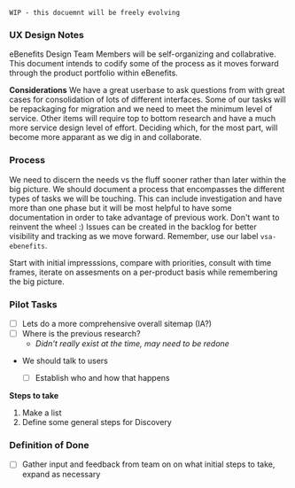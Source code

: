 `WIP - this docuemnt will be freely evolving`
### UX Design Notes
eBenefits Design Team Members will be self-organizing and collabrative. This document intends to codify some of the process as it moves forward through the product portfolio within eBenefits.

**Considerations**
We have a great userbase to ask questions from with great cases for consolidation of lots of different interfaces.  Some of our tasks will be repackaging for migration and we need to meet the minimum level of service.  Other items will require top to bottom research and have a much more service design level of effort.  Deciding which, for the most part, will become more apparant as we dig in and collaborate.

### Process
We need to discern the needs vs the fluff sooner rather than later within the big picture.  We should document a process that encompasses the different types of tasks we will be touching.  This can include investigation and have more than one phase but it will be most helpful to have some documentation in order to take advantage of previous work.  Don't want to reinvent the wheel :) Issues can be created in the backlog for better visibility and tracking as we move forward.  Remember, use our label `vsa-ebenefits`.

Start with initial impresssions, compare with priorities, consult with time frames, iterate on assesments on a per-product basis while remembering the big picture.

### Pilot Tasks
- [ ] Lets do a more comprehensive overall sitemap (IA?)
- [ ] Where is the previous research?  
  - _Didn't really exist at the time, may need to be redone_
- We should talk to users
  - [ ] Establish who and how that happens


**Steps to take**
1. Make a list
2. Define some general steps for Discovery

### Definition of Done
- [ ] Gather input and feedback from team on on what initial steps to take, expand as necessary
